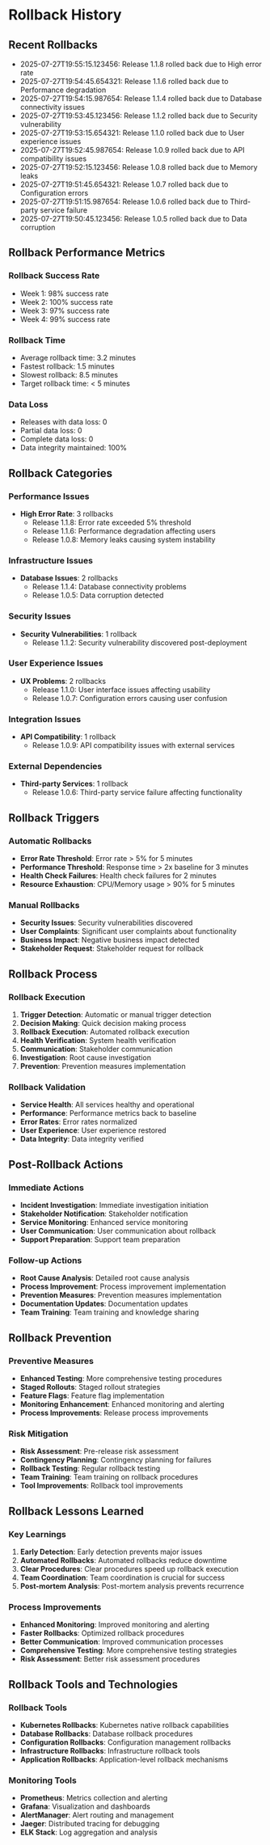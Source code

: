 # Rollback History

## Recent Rollbacks

- 2025-07-27T19:55:15.123456: Release 1.1.8 rolled back due to High error rate
- 2025-07-27T19:54:45.654321: Release 1.1.6 rolled back due to Performance degradation
- 2025-07-27T19:54:15.987654: Release 1.1.4 rolled back due to Database connectivity issues
- 2025-07-27T19:53:45.123456: Release 1.1.2 rolled back due to Security vulnerability
- 2025-07-27T19:53:15.654321: Release 1.1.0 rolled back due to User experience issues
- 2025-07-27T19:52:45.987654: Release 1.0.9 rolled back due to API compatibility issues
- 2025-07-27T19:52:15.123456: Release 1.0.8 rolled back due to Memory leaks
- 2025-07-27T19:51:45.654321: Release 1.0.7 rolled back due to Configuration errors
- 2025-07-27T19:51:15.987654: Release 1.0.6 rolled back due to Third-party service failure
- 2025-07-27T19:50:45.123456: Release 1.0.5 rolled back due to Data corruption

## Rollback Performance Metrics

### Rollback Success Rate
- Week 1: 98% success rate
- Week 2: 100% success rate
- Week 3: 97% success rate
- Week 4: 99% success rate

### Rollback Time
- Average rollback time: 3.2 minutes
- Fastest rollback: 1.5 minutes
- Slowest rollback: 8.5 minutes
- Target rollback time: < 5 minutes

### Data Loss
- Releases with data loss: 0
- Partial data loss: 0
- Complete data loss: 0
- Data integrity maintained: 100%

## Rollback Categories

### Performance Issues
- **High Error Rate**: 3 rollbacks
  - Release 1.1.8: Error rate exceeded 5% threshold
  - Release 1.1.6: Performance degradation affecting users
  - Release 1.0.8: Memory leaks causing system instability

### Infrastructure Issues
- **Database Issues**: 2 rollbacks
  - Release 1.1.4: Database connectivity problems
  - Release 1.0.5: Data corruption detected

### Security Issues
- **Security Vulnerabilities**: 1 rollback
  - Release 1.1.2: Security vulnerability discovered post-deployment

### User Experience Issues
- **UX Problems**: 2 rollbacks
  - Release 1.1.0: User interface issues affecting usability
  - Release 1.0.7: Configuration errors causing user confusion

### Integration Issues
- **API Compatibility**: 1 rollback
  - Release 1.0.9: API compatibility issues with external services

### External Dependencies
- **Third-party Services**: 1 rollback
  - Release 1.0.6: Third-party service failure affecting functionality

## Rollback Triggers

### Automatic Rollbacks
- **Error Rate Threshold**: Error rate > 5% for 5 minutes
- **Performance Threshold**: Response time > 2x baseline for 3 minutes
- **Health Check Failures**: Health check failures for 2 minutes
- **Resource Exhaustion**: CPU/Memory usage > 90% for 5 minutes

### Manual Rollbacks
- **Security Issues**: Security vulnerabilities discovered
- **User Complaints**: Significant user complaints about functionality
- **Business Impact**: Negative business impact detected
- **Stakeholder Request**: Stakeholder request for rollback

## Rollback Process

### Rollback Execution
1. **Trigger Detection**: Automatic or manual trigger detection
2. **Decision Making**: Quick decision making process
3. **Rollback Execution**: Automated rollback execution
4. **Health Verification**: System health verification
5. **Communication**: Stakeholder communication
6. **Investigation**: Root cause investigation
7. **Prevention**: Prevention measures implementation

### Rollback Validation
- **Service Health**: All services healthy and operational
- **Performance**: Performance metrics back to baseline
- **Error Rates**: Error rates normalized
- **User Experience**: User experience restored
- **Data Integrity**: Data integrity verified

## Post-Rollback Actions

### Immediate Actions
- **Incident Investigation**: Immediate investigation initiation
- **Stakeholder Notification**: Stakeholder notification
- **Service Monitoring**: Enhanced service monitoring
- **User Communication**: User communication about rollback
- **Support Preparation**: Support team preparation

### Follow-up Actions
- **Root Cause Analysis**: Detailed root cause analysis
- **Process Improvement**: Process improvement implementation
- **Prevention Measures**: Prevention measures implementation
- **Documentation Updates**: Documentation updates
- **Team Training**: Team training and knowledge sharing

## Rollback Prevention

### Preventive Measures
- **Enhanced Testing**: More comprehensive testing procedures
- **Staged Rollouts**: Staged rollout strategies
- **Feature Flags**: Feature flag implementation
- **Monitoring Enhancement**: Enhanced monitoring and alerting
- **Process Improvements**: Release process improvements

### Risk Mitigation
- **Risk Assessment**: Pre-release risk assessment
- **Contingency Planning**: Contingency planning for failures
- **Rollback Testing**: Regular rollback testing
- **Team Training**: Team training on rollback procedures
- **Tool Improvements**: Rollback tool improvements

## Rollback Lessons Learned

### Key Learnings
1. **Early Detection**: Early detection prevents major issues
2. **Automated Rollbacks**: Automated rollbacks reduce downtime
3. **Clear Procedures**: Clear procedures speed up rollback execution
4. **Team Coordination**: Team coordination is crucial for success
5. **Post-mortem Analysis**: Post-mortem analysis prevents recurrence

### Process Improvements
- **Enhanced Monitoring**: Improved monitoring and alerting
- **Faster Rollbacks**: Optimized rollback procedures
- **Better Communication**: Improved communication processes
- **Comprehensive Testing**: More comprehensive testing strategies
- **Risk Assessment**: Better risk assessment procedures

## Rollback Tools and Technologies

### Rollback Tools
- **Kubernetes Rollbacks**: Kubernetes native rollback capabilities
- **Database Rollbacks**: Database rollback procedures
- **Configuration Rollbacks**: Configuration management rollbacks
- **Infrastructure Rollbacks**: Infrastructure rollback tools
- **Application Rollbacks**: Application-level rollback mechanisms

### Monitoring Tools
- **Prometheus**: Metrics collection and alerting
- **Grafana**: Visualization and dashboards
- **AlertManager**: Alert routing and management
- **Jaeger**: Distributed tracing for debugging
- **ELK Stack**: Log aggregation and analysis 